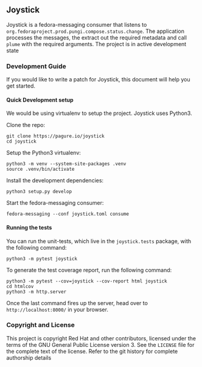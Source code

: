 ## Joystick

Joystick is a fedora-messaging consumer that listens to `org.fedoraproject.prod.pungi.compose.status.change`. The application processes the messages, the extract out the required metadata and call `plume` with the required arguments. The project is in active development state

### Development Guide

If you would like to write a patch for Joystick, this document will help you get started.

#### Quick Development setup

We would be using virtualenv to setup the project. Joystick uses Python3.

Clone the repo:

```
git clone https://pagure.io/joystick
cd joystick
```

Setup the Python3 virtualenv:

```
python3 -m venv --system-site-packages .venv
source .venv/bin/activate
```

Install the development dependencies:
```
python3 setup.py develop
```

Start the fedora-messaging consumer:
```
fedora-messaging --conf joystick.toml consume
```

#### Running the tests

You can run the unit-tests, which live in the `joystick.tests` package, with the following command:

```
python3 -m pytest joystick
```

To generate the test coverage report, run the following command:

```
python3 -m pytest --cov=joystick --cov-report html joystick
cd htmlcov
python3 -m http.server
```

Once the last command fires up the server, head over to `http://localhost:8000/` in your browser.

### Copyright and License

This project is copyright Red Hat and other contributors, licensed under the terms of the GNU General Public License version 3. See the `LICENSE` file for the complete text of the license. Refer to the git history for complete authorship details
